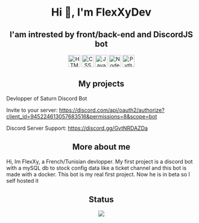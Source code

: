 <h1 align="center">Hi 👋, I'm FlexXyDev</h1>

<h2 align="center">I'am intrested by front/back-end and DiscordJS bot</h2>

<p align="center">
<img src="https://cdn-icons-png.flaticon.com/128/1051/1051277.png" width="32" height="32" alt="HTML"/>
<img src="https://th.bing.com/th/id/OIP.NccvSu6Gut1HXGwUTBKYKgHaH3?w=170&h=181&c=7&r=0&o=5&dpr=1.3&pid=1.7" width="32" height="32" alt="CSS" />
<img src="https://th.bing.com/th/id/OIP.4go3b33sOpfhyrW4ibQ4_AHaHa?w=217&h=218&c=7&r=0&o=5&dpr=1.3&pid=1.7" width="32" height="32" alt="Javascript" />
<img src="https://th.bing.com/th/id/OIP.9zN9M5IW0FwVUWiO-xOoMAHaHa?w=161&h=180&c=7&r=0&o=5&dpr=1.3&pid=1.7" width="32" height="32" alt="NodeJS" />
<img src="https://th.bing.com/th/id/OIP.CYpqc79M1jl94xw__TzDiQHaHa?w=218&h=218&c=7&r=0&o=5&dpr=1.3&pid=1.7" width="32" height="32" alt="Python" />
</p>

<h2 align="center">My projects</h2>
Devlopper of Saturn Discord Bot

Invite to your server:
https://discord.com/api/oauth2/authorize?client_id=945224613057683516&permissions=8&scope=bot

Discord Server Support:
https://discord.gg/GvtNRDAZDa
<p align="center">
  
<h2 align="center">More about me</h2>

Hi,
Im FlexXy, a French/Tunisian devlopper. My first project is a discord bot with a mySQL db to stock config data like a ticket channel and this bot is made with a docker. This bot is my real first project. Now he is in beta so I self hosted it

<h2 align="center">Status</h2>

<p align="center">
  <img src="https://lanyard.cnrad.dev/api/310107091542999040"/>
</p>
  
</p>
